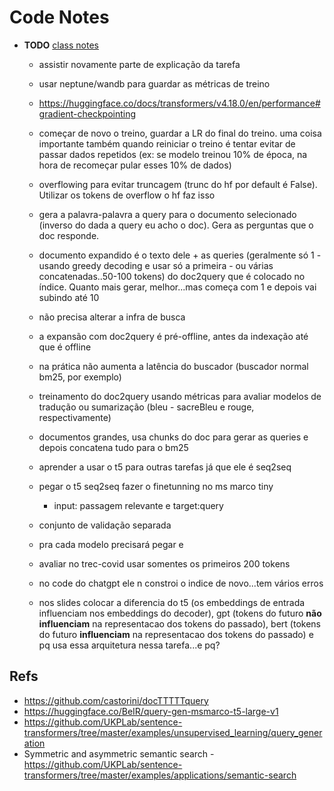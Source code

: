 # Code Notes

- **TODO**  [class notes](class-notes.md)
  - assistir novamente parte de explicação da tarefa
  - usar neptune/wandb para guardar as métricas de treino
  - https://huggingface.co/docs/transformers/v4.18.0/en/performance#gradient-checkpointing
  - começar de novo o treino, guardar a LR do final do treino. uma coisa importante também quando reiniciar o treino é tentar evitar de passar dados repetidos (ex: se modelo treinou 10% de época, na hora de recomeçar pular esses 10% de dados)
  - overflowing para evitar truncagem (trunc do hf por default é False). Utilizar os tokens de overflow o hf faz isso
  - gera a palavra-palavra a query para o documento selecionado (inverso do dada a query eu acho o doc). Gera as perguntas que o doc responde.
  - documento expandido é o texto dele + as queries (geralmente só 1 - usando greedy decoding e usar só a primeira - ou várias concatenadas..50-100 tokens) do doc2query que é colocado no índice. Quanto mais gerar, melhor...mas começa com 1 e depois vai subindo até 10
  - não precisa alterar a infra de busca
  - a expansão com doc2query é pré-offline, antes da indexação até que é offline
  - na prática não aumenta a latência do buscador (buscador normal bm25, por exemplo)
  - treinamento do doc2query usando métricas para avaliar modelos de tradução ou sumarização (bleu - sacreBleu e rouge, respectivamente)
  - documentos grandes, usa chunks do doc para gerar as queries e depois concatena tudo para o bm25
  - aprender a usar o t5 para outras tarefas já que ele é seq2seq

  - pegar o t5 seq2seq fazer o finetunning no ms marco tiny
    - input: passagem relevante e target:query
  - conjunto de validação separada
  - pra cada modelo precisará pegar e 
  - avaliar no trec-covid usar somentes os primeiros 200 tokens

  - no code do chatgpt ele n constroi o indice de novo...tem vários erros
  - nos slides colocar a diferencia do t5 (os embeddings de entrada influenciam nos embeddings do decoder), gpt (tokens do futuro **não influenciam** na representacao dos tokens do passado), bert (tokens do futuro **influenciam** na representacao dos tokens do passado) e pq usa essa arquitetura nessa tarefa...e pq?

## Refs

- https://github.com/castorini/docTTTTTquery
- https://huggingface.co/BeIR/query-gen-msmarco-t5-large-v1
- https://github.com/UKPLab/sentence-transformers/tree/master/examples/unsupervised_learning/query_generation
- Symmetric and asymmetric semantic search - https://github.com/UKPLab/sentence-transformers/tree/master/examples/applications/semantic-search
